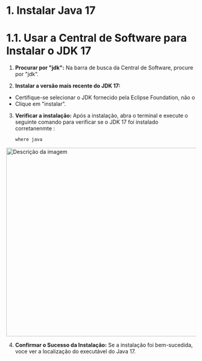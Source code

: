 # 1. Instalar Java 17
# 1.1. Usar a Central de Software para Instalar o JDK 17

1. **Procurar por "jdk":**
   Na barra de busca da Central de Software, procure por "jdk".

2. **Instalar a versão mais recente do JDK 17:**
- Certifique-se selecionar o JDK fornecido pela Eclipse Foundation, não o
- Clique em "instalar".
3. **Verificar a instalação:** 
   Após a instalação, abra o terminal e execute o seguinte comando para verificar se o JDK 17 foi instalado corretanenmte :
   ```sh
   where java
<!-- Imagem com tamanho especificado -->
<img src="/imagem/wherejava.png" alt="Descrição da imagem" width="1000" height="500">

4. **Confirmar o Sucesso da Instalação:**
   Se a instalação foi bem-sucedida, voce ver a localização do executável do Java 17.
